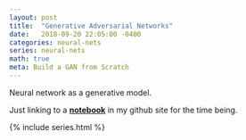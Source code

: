 ```yaml
---
layout: post
title:  "Generative Adversarial Networks"
date:   2018-09-20 22:05:00 -0400
categories: neural-nets
series: neural-nets
math: true
meta: Build a GAN from Scratch
---
```


Neural network as a generative model.  

Just linking to a [__notebook__](https://github.com/timsetsfire/gans-from-scratch/blob/master/Generative%20Adversarial%20Network.ipynb) in my github site for the time being.


{% include series.html %}
